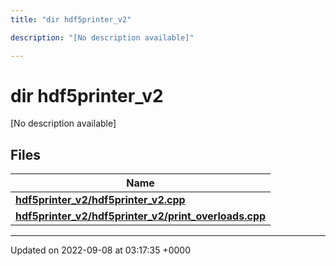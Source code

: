 ```yaml
---
title: "dir hdf5printer_v2"

description: "[No description available]"

---
```


# dir hdf5printer_v2

[No description available]

## Files

| Name           |
| -------------- |
| **[hdf5printer_v2/hdf5printer_v2.cpp](/documentation/code/files/hdf5printer__v2_8cpp/#file-hdf5printer-v2-hdf5printer-v2-cpp)**  |
| **[hdf5printer_v2/hdf5printer_v2/print_overloads.cpp](/documentation/code/files/hdf5printer__v2_2print__overloads_8cpp/#file-hdf5printer-v2-hdf5printer-v2-print-overloads-cpp)**  |






-------------------------------

Updated on 2022-09-08 at 03:17:35 +0000
